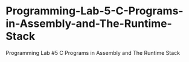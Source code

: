 # Programming-Lab-5-C-Programs-in-Assembly-and-The-Runtime-Stack
Programming Lab #5 C Programs in Assembly and The Runtime Stack

